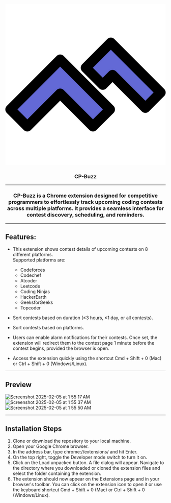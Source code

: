 <p align="center">
    <img src="images/CPBuzz_logo.png">
    <h3 align="center">CP-Buzz</h3>
  </a>
</p>


----


 <h3 align="center">CP-Buzz is a Chrome extension designed for competitive programmers to effortlessly track upcoming coding contests across multiple platforms. It provides a seamless interface for contest discovery, scheduling, and reminders.</h3>
  
----

## Features:
* This extension shows contest details of upcoming contests on 8 different platforms. <br>
Supported platforms are:
  * Codeforces
  * Codechef
  * Atcoder
  * Leetcode
  * Coding Ninjas
  * HackerEarth
  * GeeksforGeeks
  * Topcoder

* Sort contests based on duration (≤3 hours, ≤1 day, or all contests).
* Sort contests based on platforms.
* Users can enable alarm notifications for their contests. Once set, the extension will redirect them to the contest page 1 minute before the contest begins, provided the browser is open.
* Access the extension quickly using the shortcut Cmd + Shift + 0 (Mac) or Ctrl + Shift + 0 (Windows/Linux).

----

## Preview
<img width="528" alt="Screenshot 2025-02-05 at 1 55 17 AM" src="https://github.com/user-attachments/assets/57f7f2d7-fe72-4c5a-8347-20f18bcf55de" />

<img width="537" alt="Screenshot 2025-02-05 at 1 55 37 AM" src="https://github.com/user-attachments/assets/e4d96461-07b9-445d-8fe7-9dcfd1e69648" />

<img width="538" alt="Screenshot 2025-02-05 at 1 55 50 AM" src="https://github.com/user-attachments/assets/f53d277c-5dcf-4b53-b5ff-a05ba5886254" />


----


## Installation Steps

1. Clone or download the repository to your local machine.
2. Open your Google Chrome browser.
3. In the address bar, type chrome://extensions/ and hit Enter.
4. On the top right, toggle the Developer mode switch to turn it on.
5. Click on the Load unpacked button. A file dialog will appear. Navigate to the directory where you downloaded or cloned the extension files and select the folder containing the extension.
6. The extension should now appear on the Extensions page and in your browser's toolbar. You can click on the extension icon to open it or use the keyboard shortcut Cmd + Shift + 0 (Mac) or Ctrl + Shift + 0 (Windows/Linux).
